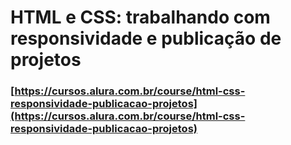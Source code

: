 # HTML e CSS: trabalhando com responsividade e publicação de projetos 

### [https://cursos.alura.com.br/course/html-css-responsividade-publicacao-projetos](https://cursos.alura.com.br/course/html-css-responsividade-publicacao-projetos)

